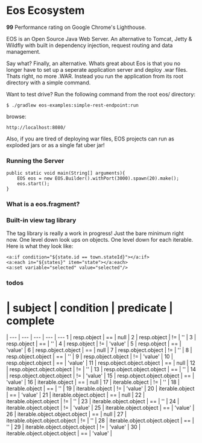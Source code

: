 # Eos Ecosystem
 
**99** Performance rating on Google Chrome's Lighthouse.

EOS is an Open Source Java Web Server.
An alternative to Tomcat, Jetty & Wildfly with built in 
dependency injection, request routing and data management.

Say what? Finally, an alternative. Whats great about Eos 
is that you no longer have to set up a seperate application 
server and deploy .war files. Thats right, no more .WAR.
Instead you run the application from its root directory with a 
simple command.

Want to test drive? Run the following command from the 
root eos/ directory:

```
$ ./gradlew eos-examples:simple-rest-endpoint:run
```

browse:

```
http://localhost:8080/
```

 
Also, if you are tired of deploying war files, 
EOS projects can run as exploded jars or as a single fat uber jar!

### Running the Server
```
public static void main(String[] arguments){
    EOS eos = new EOS.Builder().withPort(3000).spawn(20).make();
    eos.start();
}
```

### What is a eos.fragment?


### Built-in view tag library
The tag library is really a work in progress! Just the bare minimum 
right now. One level down look ups on objects. One level down for each
iterable. Here is what they look like: 

```
<a:if condition="${state.id == town.stateId}"></a:if>
<a:each in="${states}" item="state"></a:each>
<a:set variable="selected" value="selected"/>
```

### todos 

# | subject | condition | predicate | complete
| --- | --- | --- | --- | ---
1 | resp.object | == | null |
2 | resp.object | != | '' |
3 | resp.object | == | '' |
4 | resp.object | != | 'value' |
5 | resp.object | == | 'value' |
6 | resp.object.object | == | null |
7 | resp.object.object | != | '' |
8 | resp.object.object | == | '' |
9 | resp.object.object | != | 'value' |
10 | resp.object.object | == | 'value' |
11 | resp.object.object.object | == | null |
12 | resp.object.object.object | != | '' |
13 | resp.object.object.object | == | '' |
14 | resp.object.object.object | != | 'value' |
15 | resp.object.object.object | == | 'value' |
16 | iterable.object | == | null |
17 | iterable.object | != | '' |
18 | iterable.object | == | '' |
19 | iterable.object | != | 'value' |
20 | iterable.object | == | 'value' |
21 | iterable.object.object | == | null |
22 | iterable.object.object | != | '' |
23 | iterable.object.object | == | '' |
24 | iterable.object.object | != | 'value' |
25 | iterable.object.object | == | 'value' |
26 | iterable.object.object.object | == | null |
27 | iterable.object.object.object | != | '' |
28 | iterable.object.object.object | == | '' |
29 | iterable.object.object.object | != | 'value' |
30 | iterable.object.object.object | == | 'value' |












